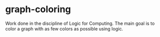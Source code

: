 # graph-coloring
Work done in the discipline of Logic for Computing. The main goal is to color a graph with as few colors as possible using logic.
